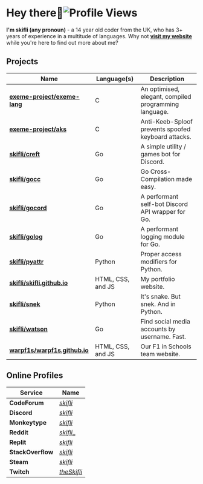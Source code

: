 # Hey there:wave:![Profile Views](https://komarev.com/ghpvc/?username=skifli)

**I'm skifli (any pronoun)** - a 14 year old coder from the UK, who has 3+ years of experience in a multitude of languages. Why not [**visit my website**](https://skifli.github.io) while you're here to find out more about me?

## Projects

| Name                                                                          | Language(s)       | Description                                           |
| ----------------------------------------------------------------------------- | ----------------- | ----------------------------------------------------- |
| [**exeme-project/exeme-lang**](https://github.com/exeme-project/exeme-lang)   | C                 | An optimised, elegant, compiled programming language. |
| [**exeme-project/aks**](https://github.com/exeme-project/aks)                 | C                 | Anti-Keeb-Sploof prevents spoofed keyboard attacks.   |
| [**skifli/creft**](https://github.com/skifli/creft)                           | Go                | A simple utility / games bot for Discord.             |
| [**skifli/gocc**](https://github.com/skifli/gocc)                             | Go                | Go Cross-Compilation made easy.                       |
| [**skifli/gocord**](https://github.com/skifli/gocord)                         | Go                | A performant self-bot Discord API wrapper for Go.     |
| [**skifli/golog**](https://github.com/skifli/golog)                           | Go                | A performant logging module for Go.                   |
| [**skifli/pyattr**](https://github.com/skifli/pyattr)                         | Python            | Proper access modifiers for Python.                   |
| [**skifli/skifli.github.io**](https://github.com/skifli/skifli.github.io)     | HTML, CSS, and JS | My portfolio website.                                 |
| [**skifli/snek**](https://github.com/skifli/snek)                             | Python            | It's snake. But snek. And in Python.                  |
| [**skifli/watson**](https://github.com/skifli/watson)                         | Go                | Find social media accounts by username. Fast.         |
| [**warpf1s/warpf1s.github.io**](https://github.com/warpf1s/warpf1s.github.io) | HTML, CSS, and JS | Our F1 in Schools team website.                       |

## Online Profiles

| Service           | Name                                                             |
| ----------------- | ---------------------------------------------------------------- |
| **CodeForum**     | [_skifli_](https://codeforum.org/members/skifli.1181/)           |
| **Discord**       | [_skifli_](https://discord.com/users/1072069875993956372)        |
| **Monkeytype**    | [_skifli_](https://monkeytype.com/profile/skifli)                |
| **Reddit**        | [_skifli__](https://www.reddit.com/user/skifli_)                 |
| **Replit**        | [_skifli_](https://replit.com/@skifli)                           |
| **StackOverflow** | [_skifli_](https://stackoverflow.com/users/20888352/skifli)      |
| **Steam**         | [_skifli_](https://steamcommunity.com/id/skifli/)                |
| **Twitch**        | [_theSkifli_](https://www.twitch.tv/theskifli)                   |
